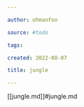 ```yaml
---

author: ohmanfoo

source: #todo

tags: 

created: 2022-08-07

title: jungle

---
```

[[jungle.md]]#jungle.md